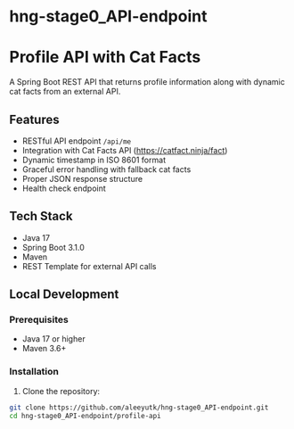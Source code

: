 # hng-stage0_API-endpoint
# Profile API with Cat Facts

A Spring Boot REST API that returns profile information along with dynamic cat facts from an external API.

## Features

- RESTful API endpoint `/api/me`
- Integration with Cat Facts API (https://catfact.ninja/fact)
- Dynamic timestamp in ISO 8601 format
- Graceful error handling with fallback cat facts
- Proper JSON response structure
- Health check endpoint

## Tech Stack

- Java 17
- Spring Boot 3.1.0
- Maven
- REST Template for external API calls

## Local Development

### Prerequisites

- Java 17 or higher
- Maven 3.6+

### Installation

1. Clone the repository:
```bash
git clone https://github.com/aleeyutk/hng-stage0_API-endpoint.git
cd hng-stage0_API-endpoint/profile-api
